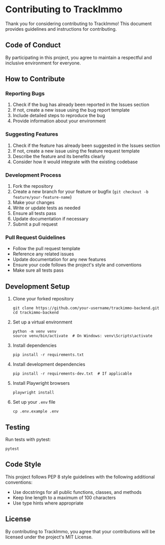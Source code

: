 # Contributing to TrackImmo

Thank you for considering contributing to TrackImmo! This document provides guidelines and instructions for contributing.

## Code of Conduct

By participating in this project, you agree to maintain a respectful and inclusive environment for everyone.

## How to Contribute

### Reporting Bugs

1. Check if the bug has already been reported in the Issues section
2. If not, create a new issue using the bug report template
3. Include detailed steps to reproduce the bug
4. Provide information about your environment

### Suggesting Features

1. Check if the feature has already been suggested in the Issues section
2. If not, create a new issue using the feature request template
3. Describe the feature and its benefits clearly
4. Consider how it would integrate with the existing codebase

### Development Process

1. Fork the repository
2. Create a new branch for your feature or bugfix (`git checkout -b feature/your-feature-name`)
3. Make your changes
4. Write or update tests as needed
5. Ensure all tests pass
6. Update documentation if necessary
7. Submit a pull request

### Pull Request Guidelines

- Follow the pull request template
- Reference any related issues
- Update documentation for any new features
- Ensure your code follows the project's style and conventions
- Make sure all tests pass

## Development Setup

1. Clone your forked repository
   ```
   git clone https://github.com/your-username/trackimmo-backend.git
   cd trackimmo-backend
   ```

2. Set up a virtual environment
   ```
   python -m venv venv
   source venv/bin/activate  # On Windows: venv\Scripts\activate
   ```

3. Install dependencies
   ```
   pip install -r requirements.txt
   ```

4. Install development dependencies
   ```
   pip install -r requirements-dev.txt  # If applicable
   ```

5. Install Playwright browsers
   ```
   playwright install
   ```

6. Set up your `.env` file
   ```
   cp .env.example .env
   ```

## Testing

Run tests with pytest:
```
pytest
```

## Code Style

This project follows PEP 8 style guidelines with the following additional conventions:

- Use docstrings for all public functions, classes, and methods
- Keep line length to a maximum of 100 characters
- Use type hints where appropriate

## License

By contributing to TrackImmo, you agree that your contributions will be licensed under the project's MIT License. 